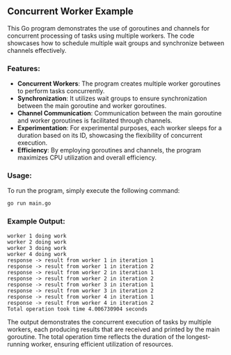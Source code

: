 ## Concurrent Worker Example

This Go program demonstrates the use of goroutines and channels for concurrent processing of tasks using multiple workers. The code showcases how to schedule multiple wait groups and synchronize between channels effectively.

### Features:

- **Concurrent Workers**: The program creates multiple worker goroutines to perform tasks concurrently.
- **Synchronization**: It utilizes wait groups to ensure synchronization between the main goroutine and worker goroutines.
- **Channel Communication**: Communication between the main goroutine and worker goroutines is facilitated through channels.
- **Experimentation**: For experimental purposes, each worker sleeps for a duration based on its ID, showcasing the flexibility of concurrent execution.
- **Efficiency**: By employing goroutines and channels, the program maximizes CPU utilization and overall efficiency.

### Usage:

To run the program, simply execute the following command:

```bash
go run main.go
```

### Example Output:

```
worker 1 doing work
worker 2 doing work
worker 3 doing work
worker 4 doing work
response -> result from worker 1 in iteration 1 
response -> result from worker 1 in iteration 2 
response -> result from worker 2 in iteration 1 
response -> result from worker 2 in iteration 2 
response -> result from worker 3 in iteration 1 
response -> result from worker 3 in iteration 2 
response -> result from worker 4 in iteration 1 
response -> result from worker 4 in iteration 2 
Total operation took time 4.006730904 seconds
```

The output demonstrates the concurrent execution of tasks by multiple workers, each producing results that are received and printed by the main goroutine. The total operation time reflects the duration of the longest-running worker, ensuring efficient utilization of resources.